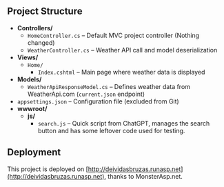 ## Project Structure

- **Controllers/**
  - `HomeController.cs` – Default MVC project controller (Nothing changed)
  - `WeatherController.cs` – Weather API call and model deserialization
- **Views/**
  - `Home/`
    - `Index.cshtml` – Main page where weather data is displayed
- **Models/**
  - `WeatherApiResponseModel.cs` – Defines weather data from WeatherApi.com (`current.json` endpoint)
- `appsettings.json` – Configuration file (excluded from Git)
- **wwwroot/**
  - **js/**
    - `search.js` – Quick script from ChatGPT, manages the search button and has some leftover code used for testing.

## Deployment

This project is deployed on [http://deividasbruzas.runasp.net](http://deividasbruzas.runasp.net), thanks to MonsterAsp.net.
